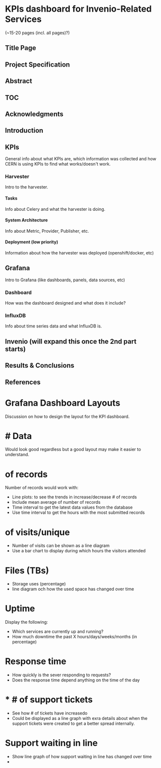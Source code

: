 # KPIs dashboard for Invenio-Related Services

(~15-20 pages (incl. all pages)?)

## Title Page

## Project Specification
## Abstract

## TOC

## Acknowledgments
## Introduction

## KPIs

General info about what KPIs are, which information was collected and how CERN
is using KPIs to find what works/doesn't work.

### Harvester

Intro to the harvester.

#### Tasks

Info about Celery and what the harvester is doing.

#### System Architecture

Info about Metric, Provider, Publisher, etc.

#### Deployment (low priority)

Information about how the harvester was deployed (openshift/docker, etc)

## Grafana

Intro to Grafana (like dashboards, panels, data sources, etc)

### Dashboard

How was the dashboard designed and what does it include?

### InfluxDB

Info about time series data and what InfluxDB is.

## Invenio (will expand this once the 2nd part starts)

## Results & Conclusions
## References





# Grafana Dashboard Layouts

Discussion on how to design the layout for the KPI dashboard.

# # Data

Would look good regardless but a good layout may make it easier to understand.

# of records

Number of records would work with:

* Line plots: to see the trends in increase/decrease # of records
* Include mean average of number of records
* Time interval to get the latest data values from the database
* Use time interval to get the hours with the most submitted records

# of visits/unique

* Number of visits can be shown as a line diagram
* Use a bar chart to display during which hours the visitors attended

# Files (TBs)

* Storage uses (percentage)
* line diagram och how the used space has changed over time

# Uptime

Display the following:
* Which services are currently up and running?
* How much downtime the past X hours/days/weeks/months (in percentage)

# Response time

* How quickly is the sever responding to requests?
* Does the response time depend anything on the time of the day

# * # of support tickets

* See how # of tickets have increasedo
* Could be displayed as a line graph with exra details about when the support
tickets were created to get a better spread internally.

# Support waiting in line

* Show line graph of how support waiting in line has changed over time
* 